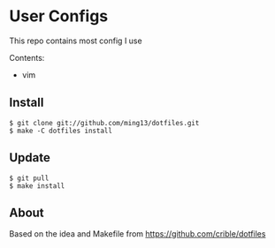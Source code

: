 # User Configs

This repo contains most config I use

Contents:
 - vim

## Install

```console
$ git clone git://github.com/ming13/dotfiles.git
$ make -C dotfiles install
```

## Update

```console
$ git pull
$ make install
```

## About

Based on the idea and Makefile from https://github.com/crible/dotfiles

